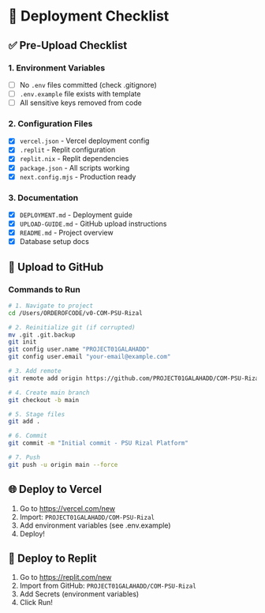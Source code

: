 # 🎯 Deployment Checklist

## ✅ Pre-Upload Checklist

### 1. Environment Variables
- [ ] No `.env` files committed (check .gitignore)
- [ ] `.env.example` file exists with template
- [ ] All sensitive keys removed from code

### 2. Configuration Files
- [x] `vercel.json` - Vercel deployment config
- [x] `.replit` - Replit configuration
- [x] `replit.nix` - Replit dependencies
- [x] `package.json` - All scripts working
- [x] `next.config.mjs` - Production ready

### 3. Documentation
- [x] `DEPLOYMENT.md` - Deployment guide
- [x] `UPLOAD-GUIDE.md` - GitHub upload instructions
- [x] `README.md` - Project overview
- [x] Database setup docs

## 🚀 Upload to GitHub

### Commands to Run

```bash
# 1. Navigate to project
cd /Users/ORDEROFCODE/v0-COM-PSU-Rizal

# 2. Reinitialize git (if corrupted)
mv .git .git.backup
git init
git config user.name "PROJECT01GALAHADD"
git config user.email "your-email@example.com"

# 3. Add remote
git remote add origin https://github.com/PROJECT01GALAHADD/COM-PSU-Rizal.git

# 4. Create main branch
git checkout -b main

# 5. Stage files
git add .

# 6. Commit
git commit -m "Initial commit - PSU Rizal Platform"

# 7. Push
git push -u origin main --force
```

## 🌐 Deploy to Vercel

1. Go to https://vercel.com/new
2. Import: `PROJECT01GALAHADD/COM-PSU-Rizal`
3. Add environment variables (see .env.example)
4. Deploy!

## 🔁 Deploy to Replit

1. Go to https://replit.com/new
2. Import from GitHub: `PROJECT01GALAHADD/COM-PSU-Rizal`
3. Add Secrets (environment variables)
4. Click Run!
